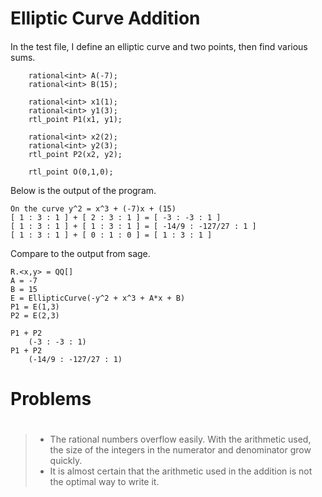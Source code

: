 # Elliptic Curve Addition
####

In the test file, I define an elliptic curve and two points, then find various sums.
```
    rational<int> A(-7);
    rational<int> B(15);

    rational<int> x1(1);
    rational<int> y1(3);
    rtl_point P1(x1, y1);

    rational<int> x2(2);
    rational<int> y2(3);
    rtl_point P2(x2, y2);

    rtl_point O(0,1,0);
```

Below is the output of the program.
```
On the curve y^2 = x^3 + (-7)x + (15)
[ 1 : 3 : 1 ] + [ 2 : 3 : 1 ] = [ -3 : -3 : 1 ]
[ 1 : 3 : 1 ] + [ 1 : 3 : 1 ] = [ -14/9 : -127/27 : 1 ]
[ 1 : 3 : 1 ] + [ 0 : 1 : 0 ] = [ 1 : 3 : 1 ]
```

Compare to the output from sage.
```
R.<x,y> = QQ[]
A = -7
B = 15
E = EllipticCurve(-y^2 + x^3 + A*x + B)
P1 = E(1,3)
P2 = E(2,3)

P1 + P2
    (-3 : -3 : 1)
P1 + P2
    (-14/9 : -127/27 : 1)
```

# Problems
#
> - The rational numbers overflow easily. With the arithmetic used, the size of the integers in the 
numerator and denominator grow quickly.
> - It is almost certain that the arithmetic used in the addition is not the optimal way to write it.

